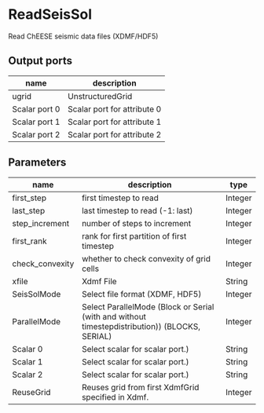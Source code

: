 
# ReadSeisSol
Read ChEESE seismic data files (XDMF/HDF5)



## Output ports
|name|description|
|-|-|
|ugrid|UnstructuredGrid|
|Scalar port 0|Scalar port for attribute 0|
|Scalar port 1|Scalar port for attribute 1|
|Scalar port 2|Scalar port for attribute 2|


## Parameters
|name|description|type|
|-|-|-|
|first_step|first timestep to read|Integer|
|last_step|last timestep to read (-1: last)|Integer|
|step_increment|number of steps to increment|Integer|
|first_rank|rank for first partition of first timestep|Integer|
|check_convexity|whether to check convexity of grid cells|Integer|
|xfile|Xdmf File|String|
|SeisSolMode|Select file format (XDMF, HDF5)|Integer|
|ParallelMode|Select ParallelMode (Block or Serial (with and without timestepdistribution)) (BLOCKS, SERIAL)|Integer|
|Scalar 0|Select scalar for scalar port.)|String|
|Scalar 1|Select scalar for scalar port.)|String|
|Scalar 2|Select scalar for scalar port.)|String|
|ReuseGrid|Reuses grid from first XdmfGrid specified in Xdmf.|Integer|
